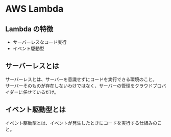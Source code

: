 # AWS Lambda

## Lambda の特徴

- サーバーレスなコード実行
- イベント駆動型

## サーバーレスとは

サーバーレスとは、サーバーを意識せずにコードを実行できる環境のこと。  
サーバーそのものが存在しないわけではなく、サーバーの管理をクラウドプロバイダーに任せているだけ。

## イベント駆動型とは

イベント駆動型とは、イベントが発生したときにコードを実行する仕組みのこと。
